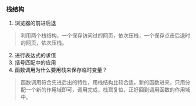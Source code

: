 ### 栈结构

1. 浏览器的前进后退
> 利用两个栈结构，一个保存访问过的网页，依次压栈，一个保存点击后退时的网页，依次压栈。
2. 进行表达式的求值
3. 括号匹配中的应用
4. 函数调用为什么要用栈来保存临时变量？
> 函数调用符合先进后出的特性，用栈结构比较合适。新的函数进来，只用分配一个新的作用域即可，调用完成，栈顶复位，正好回到调用函数的作用域中。
